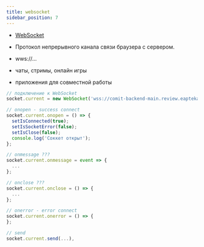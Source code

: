 ```yaml
---
title: websocket
sidebar_position: 7
---
```


- [WebSocket](https://learn.javascript.ru/websocket)

- Протокол непрерывного канала связи браузера с сервером.
- wws://...
- чаты, стримы, онлайн игры
- приложения для совместной работы

```ts
// подключение к WebSocket
socket.current = new WebSocket('wss://comit-backend-main.review.eapteka.ru/api/v1/naumen?logintest=test');

// onopen - success connect
socket.current.onopen = () => {
  setIsConnected(true);
  setIsSocketError(false);
  setIsClose(false);
  console.log('Соккет открыт');
};

// onmessage ???
socket.current.onmessage = event => {
  ...
};

// onclose ???
socket.current.onclose = () => {
  ...
};

// onerror - error connect
socket.current.onerror = () => {
};

// send
socket.current.send(...),
```
